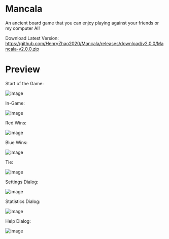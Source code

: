 # Mancala

An ancient board game that you can enjoy playing against your friends or my computer AI!

Download Latest Version: https://github.com/HenryZhao2020/Mancala/releases/download/v2.0.0/Mancala-v2.0.0.zip


# Preview

Start of the Game:

![image](https://github.com/HenryZhao2020/Mancala/assets/75873192/438e4914-76e7-497a-93c3-507cba69efc2)


In-Game:

![image](https://github.com/HenryZhao2020/Mancala/assets/75873192/42a0e79a-d1e6-4ae4-910e-1bfff015915c)


Red Wins:

![image](https://github.com/HenryZhao2020/Mancala/assets/75873192/be88b2f5-96a6-4fc9-8ef6-04a69c1e592e)


Blue Wins:

![image](https://github.com/HenryZhao2020/Mancala/assets/75873192/0b6d9219-12f3-478d-9f2a-6892cb9b180c)


Tie:

![image](https://github.com/HenryZhao2020/Mancala/assets/75873192/e67ea3d0-1a24-4a5d-b391-91ca0d69250c)


Settings Dialog:

![image](https://github.com/HenryZhao2020/Mancala/assets/75873192/60fb52c1-f2bf-47cf-a3a8-15bc4670de7c)


Statistics Dialog:

![image](https://github.com/HenryZhao2020/Mancala/assets/75873192/0638eff7-1923-4cdf-9b53-273fb881837a)


Help Dialog:

![image](https://github.com/HenryZhao2020/Mancala/assets/75873192/b8d8fb23-29aa-49e1-a1da-99cfc986e0fd)

